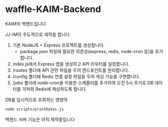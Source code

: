 # waffle-KAIM-Backend

KAIM의 백엔드입니다

JJ-IM이 주도적으로 제작을 합니다

1. 기본 NodeJS + Express 프로젝트를 생성합니다.
   - package.json 파일에 필요한 의존성(express, redis, node-cron 등)을 추가합니다.
2. index.js에서 Express 앱을 생성하고 API 라우터를 설정합니다.
3. /routes 폴더에 API 관련 파일을 두어 엔드포인트를 분리합니다.
4. /config 폴더에 Redis 연결 설정 파일을 두어 캐싱 기능을 구현합니다.
5. /jobs 폴더에 node-cron을 이용한 스케줄러를 추가하여 오전 5시 주기로 DB 데이터를 가져와 Redis에 캐싱하도록 합니다.

DB를 임시적으로 조회하는 명령어

```bash
node scripts/printDates.js
```

백엔드 서버 기능은 아직 제작중입니다

